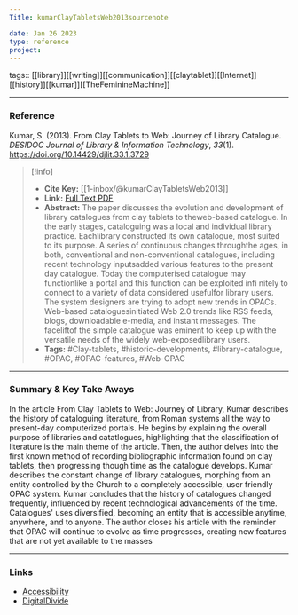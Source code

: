 ```yaml
---
Title: kumarClayTabletsWeb2013sourcenote

date: Jan 26 2023
type: reference
project:
---
```


tags:: [[library]][[writing]][[communication]][[claytablet]][[Internet]][[history]][[kumar]][[TheFeminineMachine]]

---

### Reference 

Kumar, S. (2013). From Clay Tablets to Web: Journey of Library Catalogue. _DESIDOC Journal of Library & Information Technology_, _33_(1). https://doi.org/10.14429/djlit.33.1.3729

> [!info]
> - **Cite Key:** [[1-inbox/@kumarClayTabletsWeb2013]]
> - **Link:** [Full Text PDF](file://C:\Users\regsg\Zotero\storage\8GYBW7FN\Kumar%20-%202013%20-%20From%20Clay%20Tablets%20to%20Web%20Journey%20of%20Library%20Catal.pdf)
> - **Abstract:** The paper discusses the evolution and development of library catalogues from clay tablets to theweb-based catalogue. In the early stages, cataloguing was a local and individual library practice. Eachlibrary constructed its own catalogue, most suited to its purpose. A series of continuous changes throughthe ages, in both, conventional and non-conventional catalogues, including recent technology inputsadded various features to the present day catalogue. Today the computerised catalogue may functionlike a portal and this function can be exploited infi nitely to connect to a variety of data considered usefulfor library users. The system designers are trying to adopt new trends in OPACs. Web-based cataloguesinitiated Web 2.0 trends like RSS feeds, blogs, downloadable e-media, and instant messages. The faceliftof the simple catalogue was eminent to keep up with the versatile needs of the widely web-exposedlibrary users.
> - **Tags:** #Clay-tablets, #historic-developments, #library-catalogue, #OPAC, #OPAC-features, #Web-OPAC


---

### Summary & Key Take Aways

In the article From Clay Tablets to Web: Journey of Library, Kumar describes the history of cataloguing literature, from Roman systems all the way to present-day computerized portals. He begins by explaining the overall purpose of libraries and catatlogues, highlighting that the classification of literature is the main theme of the article. Then, the author delves into the first known method of recording bibliographic information found on clay tablets, then progressing though time as the catalogue develops. Kumar describes the constant change of library catalogues, morphing from an entity controlled by the Church to a completely accessible, user friendly OPAC system.
	Kumar concludes that the history of catalogues changed frequently, influenced by recent technological advancements of the time. Catalogues' uses diversified, becoming an entity that is accessible anytime, anywhere, and to anyone. The author closes his article with the reminder that OPAC will continue to evolve as time progresses, creating new features that are not yet available to the masses

--- 

### Links

- [Accessibility](Accessibility.md)
- [DigitalDivide](DigitalDivide.md)
